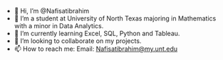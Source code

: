 - 👋 Hi, I’m @Nafisatibrahim
- 👀 I’m a student at University of North Texas majoring in Mathematics with a minor in Data Analytics.
- 🌱 I’m currently learning Excel, SQL, Python and Tableau.
- 💞️ I’m looking to collaborate on my projects.
- 📫 How to reach me: Email: Nafisatibrahim@my.unt.edu

<!---
Nafisatibrahim/Nafisatibrahim is a ✨ special ✨ repository because its `README.md` (this file) appears on your GitHub profile.
You can click the Preview link to take a look at your changes.
--->
